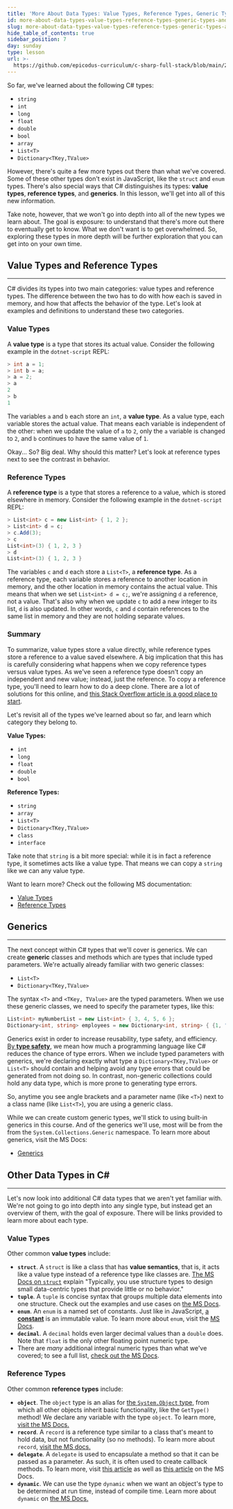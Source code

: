 ```yaml
---
title: 'More About Data Types: Value Types, Reference Types, Generic Types, and More'
id: more-about-data-types-value-types-reference-types-generic-types-and-more
slug: more-about-data-types-value-types-reference-types-generic-types-and-more
hide_table_of_contents: true
sidebar_position: 7
day: sunday
type: lesson
url: >-
  https://github.com/epicodus-curriculum/c-sharp-full-stack/blob/main/2e_more_about_data_types_value_reference_generic.md
---
```


So far, we've learned about the following C# types:

* `string`
* `int`
* `long`
* `float`
* `double`
* `bool`
* `array`
* `List<T>`
* `Dictionary<TKey,TValue>`

However, there's quite a few more types out there than what we've covered. Some of these other types don't exist in JavaScript, like the `struct` and `enum` types. There's also special ways that C# distinguishes its types: **value types**, **reference types**, and **generics**. In this lesson, we'll get into all of this new information.

Take note, however, that we won't go into depth into all of the new types we learn about. The goal is exposure: to understand that there's more out there to eventually get to know. What we don't want is to get overwhelmed. So, exploring these types in more depth will be further exploration that you can get into on your own time. 

## Value Types and Reference Types
---

C# divides its types into two main categories: value types and reference types. The difference between the two has to do with how each is saved in memory, and how that affects the behavior of the type. Let's look at examples and definitions to understand these two categories. 

### Value Types

A **value type** is a type that stores its actual value. Consider the following example in the `dotnet-script` REPL:

```csharp
> int a = 1;
> int b = a;
> a = 2;
> a
2
> b
1
```

The variables `a` and `b` each store an `int`, a **value type**. As a value type, each variable stores the actual value. That means each variable is independent of the other: when we update the value of `a` to `2`, only the `a` variable is changed to `2`, and `b` continues to have the same value of `1`.

Okay... So? Big deal. Why should this matter? Let's look at reference types next to see the contrast in behavior.

### Reference Types

A **reference type** is a type that stores a reference to a value, which is stored elsewhere in memory. Consider the following example in the `dotnet-script` REPL:

```csharp
> List<int> c = new List<int> { 1, 2 };
> List<int> d = c;
> c.Add(3);
> c
List<int>(3) { 1, 2, 3 }
> d
List<int>(3) { 1, 2, 3 }
```

The variables `c` and `d` each store a `List<T>`, a **reference type**. As a reference type, each variable stores a reference to another location in memory, and the other location in memory contains the actual value. This means that when we set `List<int> d = c;`, we're assigning `d` a reference, not a value. That's also why when we update `c` to add a new integer to its list, `d` is also updated. In other words, `c` and `d` contain references to the same list in memory and they are not holding separate values.

### Summary

To summarize, value types store a value directly, while reference types store a reference to a value saved elsewhere. A big implication that this has is carefully considering what happens when we copy reference types versus value types. As we've seen a reference type doesn't copy an independent and new value; instead, just the reference. To copy a reference type, you'll need to learn how to do a deep clone. There are a lot of solutions for this online, and [this Stack Overflow article is a good place to start](https://stackoverflow.com/questions/78536/deep-cloning-objects).

Let's revisit all of the types we've learned about so far, and learn which category they belong to.

**Value Types:**

* `int`
* `long`
* `float`
* `double`
* `bool`

**Reference Types:**

* `string`
* `array`
* `List<T>`
* `Dictionary<TKey,TValue>`
* `class`
* `interface`

Take note that `string` is a bit more special: while it is in fact a reference type, it sometimes acts like a value type. That means we can copy a `string` like we can any value type.

Want to learn more? Check out the following MS documentation:

* [Value Types](https://learn.microsoft.com/en-us/dotnet/csharp/language-reference/builtin-types/value-types)
* [Reference Types](https://learn.microsoft.com/en-us/dotnet/csharp/language-reference/keywords/reference-types)

## Generics
---

The next concept within C# types that we'll cover is generics. We can create **generic** classes and methods which are types that include typed parameters. We're actually already familiar with two generic classes:

* `List<T>`
* `Dictionary<TKey,TValue>`

The syntax `<T>` and `<TKey, TValue>` are the typed parameters. When we use these generic classes, we need to specify the parameter types, like this:

```csharp
List<int> myNumberList = new List<int> { 3, 4, 5, 6 };
Dictionary<int, string> employees = new Dictionary<int, string> { {1, "Alejandra"}, {2, "Marcus"} };
```

Generics exist in order to increase reusability, type safety, and efficiency. [By **type safety**](https://en.wikipedia.org/wiki/Type_safety), we mean how much a programming language like C# reduces the chance of type errors. When we include typed parameters with generics, we're declaring exactly what type a `Dictionary<TKey,TValue>` or `List<T>` should contain and helping avoid any type errors that could be generated from not doing so. In contrast, non-generic collections could hold any data type, which is more prone to generating type errors. 

So, anytime you see angle brackets and a parameter name (like `<T>`) next to a class name (like `List<T>`), you are using a generic class.

While we can create custom generic types, we'll stick to using built-in generics in this course. And of the generics we'll use, most will be from the from the `System.Collections.Generic` namespace. To learn more about generics, visit the MS Docs:

* [Generics](https://learn.microsoft.com/en-us/dotnet/csharp/fundamentals/types/generics)

## Other Data Types in C#
---

Let's now look into additional C# data types that we aren't yet familiar with. We're not going to go into depth into any single type, but instead get an overview of them, with the goal of exposure. There will be links provided to learn more about each type.

### Value Types

Other common **value types** include:

* **`struct`**. A `struct` is like a class that has **value semantics**, that is, it acts like a value type instead of a reference type like classes are. [The MS Docs on `struct`](https://learn.microsoft.com/en-us/dotnet/csharp/language-reference/builtin-types/struct) explain "Typically, you use structure types to design small data-centric types that provide little or no behavior."
* **`tuple`**. A `tuple` is concise syntax that groups multiple data elements into one structure. Check out the examples and use cases on [the MS Docs](https://learn.microsoft.com/en-us/dotnet/csharp/language-reference/builtin-types/value-tuples).
* **`enum`**. An `enum` is a named set of constants. Just like in JavaScript, [a **constant**](https://learn.microsoft.com/en-us/dotnet/csharp/programming-guide/classes-and-structs/constants) is an immutable value. To learn more about `enum`, visit the [MS Docs](https://learn.microsoft.com/en-us/dotnet/csharp/language-reference/builtin-types/enum).
* **`decimal`**. A `decimal` holds even larger decimal values than a `double` does. Note that `float` is the only other floating point numeric type.
* There are _many_ additional integral numeric types than what we've covered; to see a full list, [check out the MS Docs](https://learn.microsoft.com/en-us/dotnet/csharp/language-reference/builtin-types/integral-numeric-types). 

### Reference Types

Other common **reference types** include:

* **`object`**. The `object` type is an alias for [the `System.Object` type](https://learn.microsoft.com/en-us/dotnet/api/system.object?view=net-6.0), from which all other objects inherit basic functionality, like the `GetType()` method! We declare any variable with the type `object`. To learn more, [visit the MS Docs.](https://learn.microsoft.com/en-us/dotnet/csharp/language-reference/builtin-types/reference-types#the-object-type)
* **`record`**. A `record` is a reference type similar to a class that's meant to hold data, but not functionality (so no methods). To learn more about `record`, [visit the MS docs.](https://learn.microsoft.com/en-us/dotnet/csharp/language-reference/builtin-types/record)
* **`delegate`**. A `delegate` is used to encapsulate a method so that it can be passed as a parameter. As such, it is often used to create callback methods. To learn more, visit [this article](https://learn.microsoft.com/en-us/dotnet/csharp/language-reference/builtin-types/reference-types#the-delegate-type) as well as [this article](https://learn.microsoft.com/en-us/dotnet/csharp/programming-guide/delegates/) on the MS Docs. 
* **`dynamic`**. We can use the type `dynamic` when we want an object's type to be determined at run time, instead of compile time. Learn more about `dynamic` on [the MS Docs.](https://learn.microsoft.com/en-us/dotnet/csharp/language-reference/builtin-types/reference-types#the-dynamic-type)

